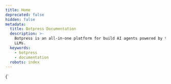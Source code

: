 ```yaml
---
title: Home
deprecated: false
hidden: false
metadata:
  title: Botpress Documentation
  description: >-
    Botpress is an all-in-one platform for build AI agents powered by the latest
    LLMs.
  keywords:
    - botpress
    - documentation
  robots: index
---
```

<HTMLBlock>{`
<!DOCTYPE html>
<html lang="en">
<head>
    <meta charset="UTF-8">
    <meta name="viewport" content="width=device-width, initial-scale=1.0">
    <title>Botpress Documentation</title>
    <style>
        :root {
            --primary-color: #2563eb;
            --secondary-color: #3b82f6;
            --text-color: #1f2937;
            --bg-color: #f8fafc;
            --card-bg: #ffffff;
            --hover-color: #1d4ed8;
        }

        body {
            font-family: 'Inter', -apple-system, BlinkMacSystemFont, sans-serif;
            margin: 0;
            padding: 0;
            background-color: var(--bg-color);
            color: var(--text-color);
            line-height: 1.6;
            background-image: 
                radial-gradient(circle at 100% 100%, rgba(37, 99, 235, 0.05) 0%, transparent 50%),
                radial-gradient(circle at 0% 0%, rgba(59, 130, 246, 0.05) 0%, transparent 50%);
            background-attachment: fixed;
        }

        .container {
            max-width: 1200px;
            margin: 0 auto;
            padding: 40px 20px;
        }

        .header {
            text-align: center;
            margin-bottom: 60px;
            display: flex;
            align-items: flex-end;
            justify-content: center;
            gap: 16px;
        }

        .header svg {
            width: 48px;
            height: 48px;
            margin-bottom: 19px;
        }

        .header h1 {
            font-size: 3.5em;
            margin: 0;
            background: linear-gradient(135deg, var(--primary-color), var(--secondary-color));
            -webkit-background-clip: text;
            -webkit-text-fill-color: transparent;
            margin-bottom: 20px;
            line-height: 1;
        }

        .grid {
            display: grid;
            grid-template-columns: repeat(auto-fit, minmax(300px, 1fr));
            gap: 30px;
            margin-top: 40px;
            animation: fadeIn 0.6s ease-out;
        }

        .card {
            background: var(--card-bg);
            padding: 32px;
            border-radius: 16px;
            box-shadow: 0 4px 6px -1px rgb(0 0 0 / 0.1), 0 2px 4px -2px rgb(0 0 0 / 0.1);
            transition: transform 0.2s ease, box-shadow 0.2s ease;
            position: relative;
            overflow: hidden;
        }

        .card::before {
            content: '';
            position: absolute;
            top: 0;
            left: 0;
            right: 0;
            height: 4px;
            background: linear-gradient(90deg, var(--primary-color), var(--secondary-color));
            transform: translateY(-100%);
            transition: transform 0.3s ease;
        }

        .card:hover::before {
            transform: translateY(0);
        }

        .card:hover {
            transform: translateY(-5px);
            box-shadow: 0 10px 15px -3px rgb(0 0 0 / 0.1), 0 4px 6px -4px rgb(0 0 0 / 0.1);
        }

        .card h2 {
            font-size: 1.8em;
            margin-bottom: 20px;
            color: var(--primary-color);
            display: flex;
            align-items: center;
        }

        .card p {
            color: #4b5563;
            margin-bottom: 25px;
        }

        .btn {
            display: inline-block;
            padding: 12px 24px;
            font-size: 1em;
            font-weight: 600;
            color: #fff;
            background-color: var(--primary-color);
            text-decoration: none;
            border-radius: 8px;
            transition: all 0.2s ease;
            position: relative;
            overflow: hidden;
        }

        .btn::after {
            content: '';
            position: absolute;
            width: 100%;
            height: 100%;
            top: 0;
            left: 0;
            background: rgba(255, 255, 255, 0.1);
            transform: translateX(-100%);
            transition: transform 0.3s ease;
        }

        .btn:hover::after {
            transform: translateX(0);
        }

        .btn:hover {
            background-color: var(--hover-color);
            transform: translateY(-2px);
            color: #fff;
        }

        .links-container {
            margin-top: 30px;
        }

        .sub-link {
            display: block;
            padding: 12px 16px;
            margin: 10px 0;
            color: var(--text-color);
            text-decoration: none;
            border-radius: 8px;
            transition: all 0.2s ease;
            background-color: #f1f5f9;
        }

        .sub-link:hover {
            background-color: #e2e8f0;
            color: var(--primary-color);
            padding-left: 20px;
        }

        @media (max-width: 768px) {
            .container {
                padding: 20px;
            }
            
            .header h1 {
                font-size: 3em;
            }
            
            .card {
                padding: 24px;
            }
        }

        .header-description {
            text-align: center;
            margin-bottom: 40px;
        }

        .header-description p {
            font-size: 1.2em;
            color: #4b5563;
            max-width: 600px;
            margin: 0 auto;
        }

        @keyframes fadeIn {
            from { opacity: 0; transform: translateY(20px); }
            to { opacity: 1; transform: translateY(0); }
        }
    </style>
</head>
<body>
    <div class="container">
        <div class="header">
            <svg width="32" height="32" viewBox="0 0 32 32" fill="none" xmlns="http://www.w3.org/2000/svg">
                <rect width="32" height="32" rx="8" fill="#21201C"/>
                <path fill-rule="evenodd" clip-rule="evenodd" d="M21.0204 17.5548L23.5267 18.978C23.8173 19.1381 24.017 19.4583 23.9989 19.7963V22.6249C23.9989 22.963 23.8173 23.2654 23.5267 23.4433L21.0204 24.8666C20.7298 25.0445 20.3666 25.0445 20.0578 24.8666L17.5516 23.4433C17.2611 23.2833 17.0612 22.963 17.0795 22.6249V19.9565L11.2315 16.6475L12.3757 18.3198L10.941 19.1381C10.6504 19.316 10.2872 19.316 9.97842 19.1381L7.47219 17.7148C7.18161 17.5548 7 17.2523 7 16.9144V14.0679C7 13.7299 7.18161 13.4274 7.47219 13.2495L9.97842 11.8264C10.269 11.6484 10.6322 11.6484 10.941 11.8264L12.1941 12.5379L13.3019 13.1605L17.0795 11.0258V8.375C17.0795 8.03698 17.2611 7.73455 17.5516 7.55665L20.0578 6.13342C20.3484 5.95553 20.7116 5.95553 21.0204 6.13342L23.5267 7.55665C23.8173 7.71676 24.017 8.03698 23.9989 8.375V11.2037C23.9989 11.5417 23.8173 11.8441 23.5267 12.022L21.0204 13.4452C20.7298 13.6231 20.3666 13.6231 20.0578 13.4452L18.8047 12.7336L18.7321 12.698L20.0578 10.7945L17.715 12.1288L13.9376 14.2635V16.772L17.715 18.9068L18.8229 18.2842L20.076 17.5726C20.3484 17.3769 20.7298 17.3947 21.0204 17.5548Z" fill="#FDFDFC"/>
            </svg>
            <h1>Botpress Documentation</h1>
        </div>
        <div class="header-description">
            <p>Botpress is an all-in-one platform for building AI agents powered by the latest LLMs.</p>
        </div>
        <div class="grid">
            <div class="card">
                <h2>
                    <svg width="24" height="24" viewBox="0 0 24 24" fill="none" style="margin-right: 8px;">
                        <path d="M2 3h6a4 4 0 0 1 4 4v14a3 3 0 0 0-3-3H2V3zm20 0h-6a4 4 0 0 0-4 4v14a3 3 0 0 1 3-3h7V3z" stroke="currentColor" stroke-width="2"/>
                    </svg>
                    Guides
                </h2>
                <p>Explore Botpress features, tools, and best practices for building and deploying AI chatbots and agents.</p>
                <a href="/docs/build" class="btn">Browse Guides</a>
                
                <div class="links-container">
                    <h3>Popular Pages</h3>
                    <a href="/docs/embedded-webchat-getting-started" class="sub-link">Place a bot on your website</a>
                    <a href="/docs/variables" class="sub-link">Use variables to store data</a>
                    <a href="/docs/using-integrations" class="sub-link">Install an integration</a>
                </div>
            </div>
            
            <div class="card">
                <h2>
                    <svg width="24" height="24" viewBox="0 0 24 24" fill="currentColor" style="margin-right: 8px;">
                        <path d="M20 4C21.1 4 22 4.9 22 6V18C22 19.1 21.1 20 20 20H4C2.9 20 2 19.1 2 18V6C2 4.9 2.9 4 4 4H20M20 18V8H4V18H20M9 10H7V16H9V10M13 10H11V16H13V10M17 10H15V16H17V10Z"/>
                    </svg>
                    API Reference
                </h2>
                <p>Dive into technical insights about Botpress API endpoints to integrate and extend the platform effectively.</p>
                <a href="/reference/introduction" class="btn">View API Docs</a>
                
                <div class="links-container">
                    <h3>Popular Pages</h3>
                    <a href="https://botpress.com/reference/createconversation" class="sub-link">Manage conversations</a>
                    <a href="https://botpress.com/reference/what-is-the-files-api" class="sub-link">Manage files</a>
                    <a href="https://botpress.com/reference/introduction" class="sub-link">Learn about the Chat API</a>
                </div>
            </div>
        </div>
    </div>
</body>
</html>
`}</HTMLBlock>